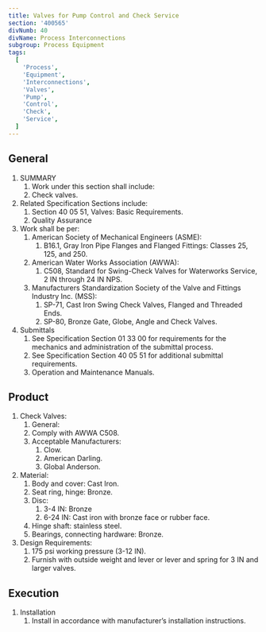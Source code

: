 ```yaml
---
title: Valves for Pump Control and Check Service
section: '400565'
divNumb: 40
divName: Process Interconnections
subgroup: Process Equipment
tags:
  [
    'Process',
    'Equipment',
    'Interconnections',
    'Valves',
    'Pump',
    'Control',
    'Check',
    'Service',
  ]
---
```


## General

1. SUMMARY
   1. Work under this section shall include:
   1. Check valves.
2. Related Specification Sections include:
   1. Section 40 05 51, Valves: Basic Requirements.
   2. Quality Assurance
3. Work shall be per:
   1. American Society of Mechanical Engineers (ASME):
      1. B16.1, Gray Iron Pipe Flanges and Flanged Fittings: Classes 25, 125, and 250.
   2. American Water Works Association (AWWA):
      1. C508, Standard for Swing-Check Valves for Waterworks Service, 2 IN through 24 IN NPS.
   3. Manufacturers Standardization Society of the Valve and Fittings Industry Inc. (MSS):
      1. SP-71, Cast Iron Swing Check Valves, Flanged and Threaded Ends.
      2. SP-80, Bronze Gate, Globe, Angle and Check Valves.
4. Submittals
   1. See Specification Section 01 33 00 for requirements for the mechanics and administration of the submittal process.
   2. See Specification Section 40 05 51 for additional submittal requirements.
   3. Operation and Maintenance Manuals.

## Product

1. Check Valves:
   1. General:
   1. Comply with AWWA C508.
   1. Acceptable Manufacturers:
      1. Clow.
      2. American Darling.
      3. Global Anderson.
2. Material:
   1. Body and cover: Cast Iron.
   2. Seat ring, hinge: Bronze.
   3. Disc:
      1. 3-4 IN: Bronze
      2. 6-24 IN: Cast iron with bronze face or rubber face.
   4. Hinge shaft: stainless steel.
   5. Bearings, connecting hardware: Bronze.
3. Design Requirements:
   1. 175 psi working pressure (3-12 IN).
   2. Furnish with outside weight and lever or lever and spring for 3 IN and larger valves.

## Execution

1. Installation
   1. Install in accordance with manufacturer’s installation instructions.
